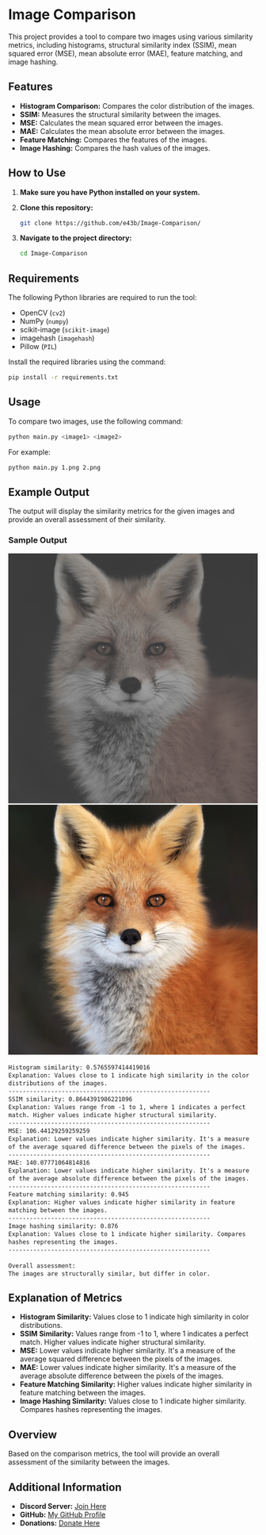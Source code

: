 # Image Comparison

This project provides a tool to compare two images using various similarity metrics, including histograms, structural similarity index (SSIM), mean squared error (MSE), mean absolute error (MAE), feature matching, and image hashing.

## Features

- **Histogram Comparison:** Compares the color distribution of the images.
- **SSIM:** Measures the structural similarity between the images.
- **MSE:** Calculates the mean squared error between the images.
- **MAE:** Calculates the mean absolute error between the images.
- **Feature Matching:** Compares the features of the images.
- **Image Hashing:** Compares the hash values of the images.

## How to Use

1. **Make sure you have Python installed on your system.**
2. **Clone this repository:**

    ```sh
    git clone https://github.com/e43b/Image-Comparison/
    ```

3. **Navigate to the project directory:**

    ```sh
    cd Image-Comparison
    ```

## Requirements

The following Python libraries are required to run the tool:

- OpenCV (`cv2`)
- NumPy (`numpy`)
- scikit-image (`scikit-image`)
- imagehash (`imagehash`)
- Pillow (`PIL`)

Install the required libraries using the command:

```bash
pip install -r requirements.txt
```

## Usage

To compare two images, use the following command:

```bash
python main.py <image1> <image2>
```

For example:

```bash
python main.py 1.png 2.png
```

## Example Output

The output will display the similarity metrics for the given images and provide an overall assessment of their similarity.

### Sample Output

![mdf](fox/mdf.png) ![ori](fox/ori.png)

```
Histogram similarity: 0.5765597414419016
Explanation: Values close to 1 indicate high similarity in the color distributions of the images.
---------------------------------------------------------
SSIM similarity: 0.8644391986221096
Explanation: Values range from -1 to 1, where 1 indicates a perfect match. Higher values indicate higher structural similarity.
---------------------------------------------------------
MSE: 106.44129259259259
Explanation: Lower values indicate higher similarity. It's a measure of the average squared difference between the pixels of the images.
---------------------------------------------------------
MAE: 140.07771064814816
Explanation: Lower values indicate higher similarity. It's a measure of the average absolute difference between the pixels of the images.
---------------------------------------------------------
Feature matching similarity: 0.945
Explanation: Higher values indicate higher similarity in feature matching between the images.
---------------------------------------------------------
Image hashing similarity: 0.876
Explanation: Values close to 1 indicate higher similarity. Compares hashes representing the images.
---------------------------------------------------------

Overall assessment:
The images are structurally similar, but differ in color.
```

## Explanation of Metrics

- **Histogram Similarity:** Values close to 1 indicate high similarity in color distributions.
- **SSIM Similarity:** Values range from -1 to 1, where 1 indicates a perfect match. Higher values indicate higher structural similarity.
- **MSE:** Lower values indicate higher similarity. It's a measure of the average squared difference between the pixels of the images.
- **MAE:** Lower values indicate higher similarity. It's a measure of the average absolute difference between the pixels of the images.
- **Feature Matching Similarity:** Higher values indicate higher similarity in feature matching between the images.
- **Image Hashing Similarity:** Values close to 1 indicate higher similarity. Compares hashes representing the images.

## Overview

Based on the comparison metrics, the tool will provide an overall assessment of the similarity between the images.

## Additional Information

- **Discord Server:** [Join Here](https://discord.gg/bEyHhmbRVw)
- **GitHub:** [My GitHub Profile](https://github.com/e43b)
- **Donations:** [Donate Here](https://oxapay.com/donate/40874860)
